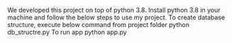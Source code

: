 We developed this project on top of python 3.8.
Install python 3.8 in your machine and follow the below steps to use my project.
To create database structure, execute below command from project folder
python db_structre.py
To run app
python app.py